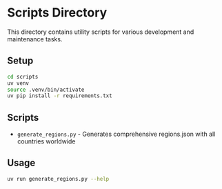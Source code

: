 # Scripts Directory

This directory contains utility scripts for various development and maintenance tasks.

## Setup
```bash
cd scripts
uv venv
source .venv/bin/activate
uv pip install -r requirements.txt
```

## Scripts
- `generate_regions.py` - Generates comprehensive regions.json with all countries worldwide

## Usage
```bash
uv run generate_regions.py --help
```
